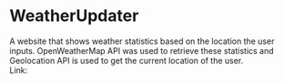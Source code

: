 # WeatherUpdater
A website that shows weather statistics based on the location the user inputs. OpenWeatherMap API was used to retrieve these statistics and Geolocation API is used to get the current location of the user. <br> Link:
